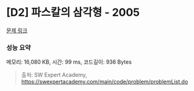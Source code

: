 # [D2] 파스칼의 삼각형 - 2005 

[문제 링크](https://swexpertacademy.com/main/code/problem/problemDetail.do?contestProbId=AV5P0-h6Ak4DFAUq) 

### 성능 요약

메모리: 16,080 KB, 시간: 99 ms, 코드길이: 936 Bytes



> 출처: SW Expert Academy, https://swexpertacademy.com/main/code/problem/problemList.do